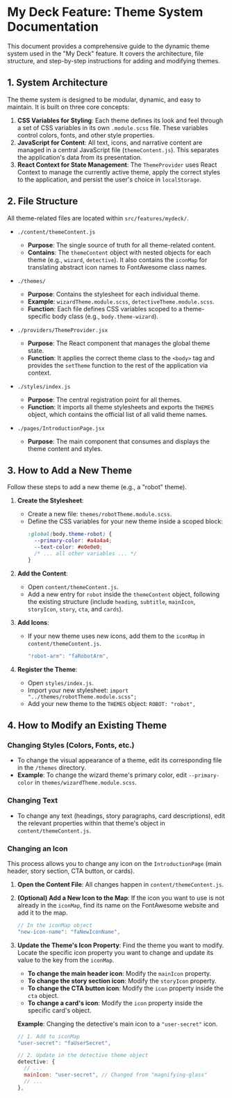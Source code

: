 # My Deck Feature: Theme System Documentation

This document provides a comprehensive guide to the dynamic theme system used in the "My Deck" feature. It covers the architecture, file structure, and step-by-step instructions for adding and modifying themes.

## 1. System Architecture

The theme system is designed to be modular, dynamic, and easy to maintain. It is built on three core concepts:

1.  **CSS Variables for Styling**: Each theme defines its look and feel through a set of CSS variables in its own `.module.scss` file. These variables control colors, fonts, and other style properties.
2.  **JavaScript for Content**: All text, icons, and narrative content are managed in a central JavaScript file (`themeContent.js`). This separates the application's data from its presentation.
3.  **React Context for State Management**: The `ThemeProvider` uses React Context to manage the currently active theme, apply the correct styles to the application, and persist the user's choice in `localStorage`.

## 2. File Structure

All theme-related files are located within `src/features/mydeck/`.

- `./content/themeContent.js`

  - **Purpose**: The single source of truth for all theme-related content.
  - **Contains**: The `themeContent` object with nested objects for each theme (e.g., `wizard`, `detective`). It also contains the `iconMap` for translating abstract icon names to FontAwesome class names.

- `./themes/`

  - **Purpose**: Contains the stylesheet for each individual theme.
  - **Example**: `wizardTheme.module.scss`, `detectiveTheme.module.scss`.
  - **Function**: Each file defines CSS variables scoped to a theme-specific body class (e.g., `body.theme-wizard`).

- `./providers/ThemeProvider.jsx`

  - **Purpose**: The React component that manages the global theme state.
  - **Function**: It applies the correct theme class to the `<body>` tag and provides the `setTheme` function to the rest of the application via context.

- `./styles/index.js`

  - **Purpose**: The central registration point for all themes.
  - **Function**: It imports all theme stylesheets and exports the `THEMES` object, which contains the official list of all valid theme names.

- `./pages/IntroductionPage.jsx`
  - **Purpose**: The main component that consumes and displays the theme content and styles.

## 3. How to Add a New Theme

Follow these steps to add a new theme (e.g., a "robot" theme).

1.  **Create the Stylesheet**:

    - Create a new file: `themes/robotTheme.module.scss`.
    - Define the CSS variables for your new theme inside a scoped block:
      ```scss
      :global(body.theme-robot) {
        --primary-color: #a4a4a4;
        --text-color: #e0e0e0;
        /* ... all other variables ... */
      }
      ```

2.  **Add the Content**:

    - Open `content/themeContent.js`.
    - Add a new entry for `robot` inside the `themeContent` object, following the existing structure (include `heading`, `subtitle`, `mainIcon`, `storyIcon`, `story`, `cta`, and `cards`).

3.  **Add Icons**:

    - If your new theme uses new icons, add them to the `iconMap` in `content/themeContent.js`.
      ```javascript
      "robot-arm": "faRobotArm",
      ```

4.  **Register the Theme**:
    - Open `styles/index.js`.
    - Import your new stylesheet: `import "../themes/robotTheme.module.scss";`
    - Add your new theme to the `THEMES` object: `ROBOT: "robot",`

## 4. How to Modify an Existing Theme

### Changing Styles (Colors, Fonts, etc.)

- To change the visual appearance of a theme, edit its corresponding file in the `/themes` directory.
- **Example**: To change the wizard theme's primary color, edit `--primary-color` in `themes/wizardTheme.module.scss`.

### Changing Text

- To change any text (headings, story paragraphs, card descriptions), edit the relevant properties within that theme's object in `content/themeContent.js`.

### Changing an Icon

This process allows you to change any icon on the `IntroductionPage` (main header, story section, CTA button, or cards).

1.  **Open the Content File**: All changes happen in `content/themeContent.js`.

2.  **(Optional) Add a New Icon to the Map**: If the icon you want to use is not already in the `iconMap`, find its name on the FontAwesome website and add it to the map.

    ```javascript
    // In the iconMap object
    "new-icon-name": "faNewIconName",
    ```

3.  **Update the Theme's Icon Property**: Find the theme you want to modify. Locate the specific icon property you want to change and update its value to the key from the `iconMap`.

    - **To change the main header icon**: Modify the `mainIcon` property.
    - **To change the story section icon**: Modify the `storyIcon` property.
    - **To change the CTA button icon**: Modify the `icon` property inside the `cta` object.
    - **To change a card's icon**: Modify the `icon` property inside the specific card's object.

    **Example**: Changing the detective's main icon to a `"user-secret"` icon.

    ```javascript
    // 1. Add to iconMap
    "user-secret": "faUserSecret",

    // 2. Update in the detective theme object
    detective: {
      // ...
      mainIcon: "user-secret", // Changed from "magnifying-glass"
      // ...
    },
    ```
